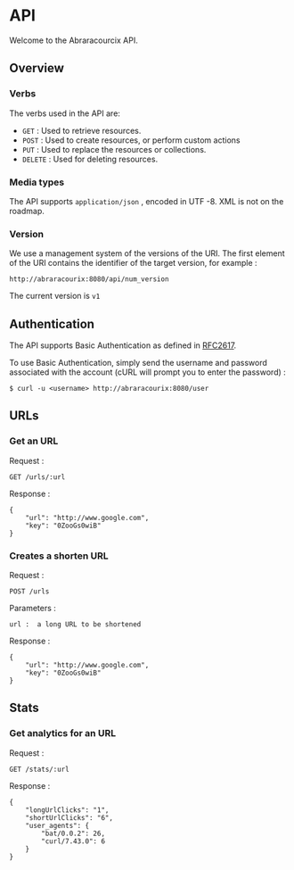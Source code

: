 # API

Welcome to the Abraracourcix API.

## Overview

### Verbs

The verbs used in the API are:

* `GET` : Used to retrieve resources.
* `POST` : Used to create resources, or perform custom actions
* `PUT` : Used to replace the resources or collections.
* `DELETE` : Used for deleting resources.

### Media types

The API supports `application/json` , encoded in UTF -8.
XML is not on the roadmap.

### Version

We use a management system of the versions of the URI.
The first element of the URI contains the identifier of the target version,
for example :

    http://abraracourix:8080/api/num_version

The current version is `v1`


## Authentication

The API supports Basic Authentication as defined in
[RFC2617](http://www.ietf.org/rfc/rfc2617.txt).

To use Basic Authentication, simply send the username and password associated with the account (cURL will prompt you to enter the password) :

    $ curl -u <username> http://abraracourix:8080/user


## URLs

### Get an URL

Request :

    GET /urls/:url

Response :

    {
        "url": "http://www.google.com",
        "key": "0ZooGs0wiB"
    }


### Creates a shorten URL

Request :

    POST /urls

Parameters :

    url :  a long URL to be shortened

Response :

    {
        "url": "http://www.google.com",
        "key": "0ZooGs0wiB"
    }

## Stats

### Get analytics for an URL

Request :

    GET /stats/:url

Response :

    {
        "longUrlClicks": "1",
        "shortUrlClicks": "6",
        "user_agents": {
            "bat/0.0.2": 26,
            "curl/7.43.0": 6
        }
    }

